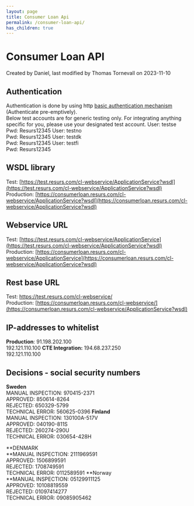 ```yaml
---
layout: page
title: Consumer Loan Api
permalink: /consumer-loan-api/
has_children: true
---
```



# Consumer Loan API 
Created by Daniel, last modified by Thomas Tornevall on 2023-11-10
## Authentication
Authentication is done by using http [basic authentication
mechanism](https://en.wikipedia.org/wiki/Basic_access_authentication)
(Authenticate pre-emptively).  
Below test accounts are for generic testing only. For integrating
anything specific for you, please use your designated test account.
User: testse  
Pwd: Resurs12345
User: testno  
Pwd: Resurs12345
User: testdk  
Pwd: Resurs12345
User: testfi  
Pwd: Resurs12345
## WSDL library
Test: [https://test.resurs.com/cl-webservice/ApplicationService?wsdl](https://test.resurs.com/cl-webservice/ApplicationService?wsdl)  
Production: [https://consumerloan.resurs.com/cl-webservice/ApplicationService?wsdl](https://consumerloan.resurs.com/cl-webservice/ApplicationService?wsdl)
## Webservice URL
Test: [https://test.resurs.com/cl-webservice/ApplicationService](https://test.resurs.com/cl-webservice/ApplicationService?wsdl)  
Production: [https://consumerloan.resurs.com/cl-webservice/ApplicationService](https://consumerloan.resurs.com/cl-webservice/ApplicationService?wsdl)
## Rest base URL
Test: [https://](http://consumerloan.cte.loc/cl-webservice/api/callback/delivery-complete)[test.resurs.com](https://test.resurs.com/cl-webservice/ApplicationService?wsdl)[/cl-webservice/](http://consumerloan.cte.loc/cl-webservice/api/callback/delivery-complete)  
Production:
[https://consumerloan.resurs.com/cl-webservice/](https://consumerloan.resurs.com/cl-webservice/ApplicationService?wsdl)
## IP-addresses to whitelist
**Production**:
91.198.202.100  
192.121.110.100
**CTE Integration:**
194.68.237.250  
192.121.110.100
## **Decisions - social security numbers**
**Sweden**  
MANUAL INSPECTION: 970415-2371  
APPROVED: 850614-8264  
REJECTED: 650329-5799  
TECHNICAL ERROR: 560625-0396
**Finland**  
MANUAL INSPECTION: 130100A-517V  
APPROVED: 040190-811S  
REJECTED: 260274-290U  
TECHNICAL ERROR: 030654-428H  
  
**DENMARK  
**MANUAL INSPECTION: 2111969591  
APPROVED: 1506899591  
REJECTED: 1708749591  
TECHNICAL ERROR: 0112589591
**Norway  
**MANUAL INSPECTION: 05129911125  
APPROVED: 10108819559  
REJECTED: 01097414277  
TECHNICAL ERROR: 09085905462
  
  
  
  
